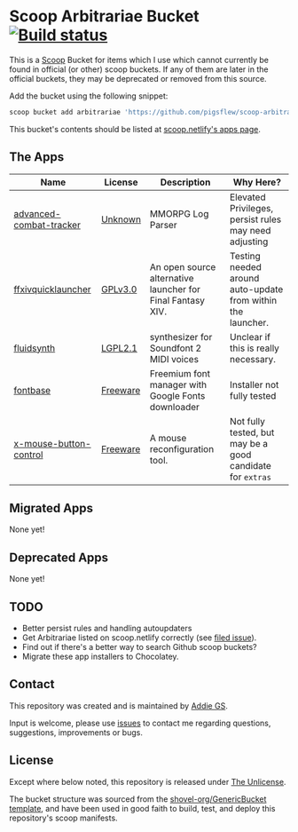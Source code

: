 # Scoop Arbitrariae Bucket [![Build status](https://ci.appveyor.com/api/projects/status/cx5wfxjavur7hasc/branch/master?svg=true)](https://ci.appveyor.com/project/pigsflew/scoop-arbitrariae/branch/master)

This is a [Scoop](https://scoop.sh) Bucket for items which I use which cannot currently be found in official (or other) scoop buckets. If any of them are later in the official buckets, they may be deprecated or removed from this source.

Add the bucket using the following snippet:

```sh
scoop bucket add arbitrariae 'https://github.com/pigsflew/scoop-arbitrariae.git'
```

This bucket's contents should be listed at [scoop.netlify's apps page](https://scoop.netlify.com/apps/).

## The Apps

|Name|License|Description|Why Here?|
|----|-------|-----------|---------|
|[advanced-combat-tracker](https://advancedcombattracker.com)|[Unknown](https://choosealicense.com/no-permission/)|MMORPG Log Parser|Elevated Privileges, persist rules may need adjusting|
|[ffxivquicklauncher](https://goatcorp.github.io/)|[GPLv3.0](https://github.com/goatcorp/FFXIVQuickLauncher/blob/master/LICENSE)|An open source alternative launcher for Final Fantasy XIV.|Testing needed around auto-update from within the launcher.|
|[fluidsynth](https://www.fluidsynth.org)|[LGPL2.1](https://github.com/FluidSynth/fluidsynth/blob/master/LICENSE)|synthesizer for Soundfont 2 MIDI voices|Unclear if this is really necessary.|
|[fontbase](https://fontba.se)|[Freeware](https://fontba.se/legal/terms)|Freemium font manager with Google Fonts downloader|Installer not fully tested|
|[x-mouse-button-control](https://www.highrez.co.uk/downloads/XMouseButtonControl.htm)|[Freeware](https://www.highrez.co.uk/downloads/XMouseButtonControl.htm)|A mouse reconfiguration tool.|Not fully tested, but may be a good candidate for `extras`|

## Migrated Apps

None yet!

## Deprecated Apps

None yet!

## TODO

- Better persist rules and handling autoupdaters
- Get Arbitrariae listed on scoop.netlify correctly (see [filed issue](https://github.com/rasa/scoop-directory/issues/40)).
- Find out if there's a better way to search Github scoop buckets?
- Migrate these app installers to Chocolatey.

## Contact

This repository was created and is maintained by [Addie GS](https://pigsflew.com "Pigsflew.com, Addie GS' personal website").

Input is welcome, please use [issues](https://github.com/pigsflew/scoop-arbitrariae/issues) to contact me regarding questions, suggestions, improvements or bugs.

## License

Except where below noted, this repository is released under [The Unlicense](https://github.com/pigsflew/scoop-arbitrariae/blob/master/LICENSE).

The bucket structure was sourced from the [shovel-org/GenericBucket template](https://github.com/shovel-org/GenericBucket), and have been used in good faith to build, test, and deploy this repository's scoop manifests.
